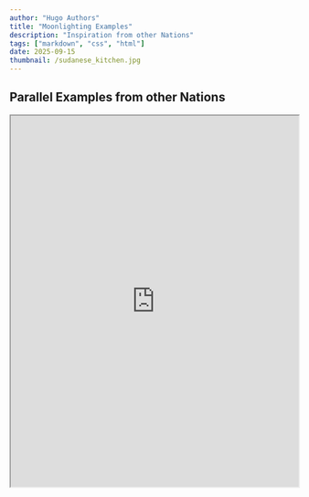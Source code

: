 ```yaml
---
author: "Hugo Authors"
title: "Moonlighting Examples"
description: "Inspiration from other Nations"
tags: ["markdown", "css", "html"]
date: 2025-09-15
thumbnail: /sudanese_kitchen.jpg
---
```

## Parallel Examples from other Nations

<iframe width="100%" height="650" src="https://docs.google.com/spreadsheets/d/e/2PACX-1vQZNZMqh3vwWvqhTbjAXbxLCuRWvwQlWZiZJn2fXlFUOv7osbsKN4t0OYS_Ut3o48XjeDsaNWIkciK-/pubhtml?widget=true&amp;headers=false"></iframe>

